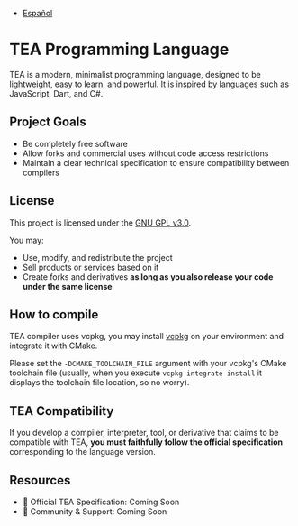 - [Español](README-es.md)

# TEA Programming Language

TEA is a modern, minimalist programming language, designed to be lightweight, easy to learn, and powerful. It is inspired by languages such as JavaScript, Dart, and C#.

## Project Goals

- Be completely free software
- Allow forks and commercial uses without code access restrictions
- Maintain a clear technical specification to ensure compatibility between compilers

## License

This project is licensed under the [GNU GPL v3.0](LICENSE).

You may:

- Use, modify, and redistribute the project
- Sell products or services based on it
- Create forks and derivatives **as long as you also release your code under the same license**

## How to compile

TEA compiler uses vcpkg, you may install [vcpkg](https://vcpkg.io) on your environment and integrate it with CMake.

Please set the `-DCMAKE_TOOLCHAIN_FILE` argument with your vcpkg's CMake toolchain file (usually, when you execute `vcpkg integrate install` it displays the toolchain file location, so no worry).

## TEA Compatibility

If you develop a compiler, interpreter, tool, or derivative that claims to be compatible with TEA, **you must faithfully follow the official specification** corresponding to the language version.

## Resources

- 📘 Official TEA Specification: Coming Soon
- 💬 Community & Support: Coming Soon

